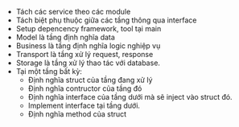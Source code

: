 - Tách các service theo các module
- Tách biệt phụ thuộc giữa các tầng thông qua interface
- Setup depencency framework, tool tại main
- Model là tầng định nghĩa data
- Business là tầng định nghĩa logic nghiệp vụ
- Transport là tầng xử lý request, response
- Storage là tầng xử lý thao tác với database.
- Tại một tầng bất kỳ: 
  - Định nghĩa struct của tầng đang xử lý
  - Định nghĩa contructor của tầng đó
  - Định nghĩa interface của tầng dưới mà sẽ inject vào struct đó. 
  - Implement interface tại tầng dưới.
  - Định nghĩa method của struct
